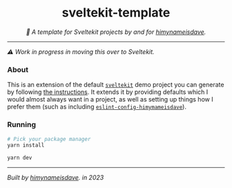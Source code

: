 <div align="center" margin="0 auto 20px">
  <h1>sveltekit-template</h1>
  <p style="font-style: italic;">
    📑 A template for Sveltekit projects by and for <a href="https://github.com/himynameisdave">himynameisdave</a>.
  </p>
</div>

---

_⚠️ Work in progress in moving this over to Sveltekit._

### About

This is an extension of the default [`sveltekit`](https://kit.svelte.dev) demo project you can generate by following [the instructions](https://kit.svelte.dev/docs/creating-a-project). It extends it by providing defaults which I would almost always want in a project, as well as setting up things how I prefer them (such as including [`eslint-config-himymameisdave`](https://github.com/himynameisdave/eslint-config-himynameisdave)).

### Running

```bash
# Pick your package manager
yarn install

yarn dev
```

---

_Built by <a href="https://github.com/himynameisdave">himynameisdave</a>. in 2023_
